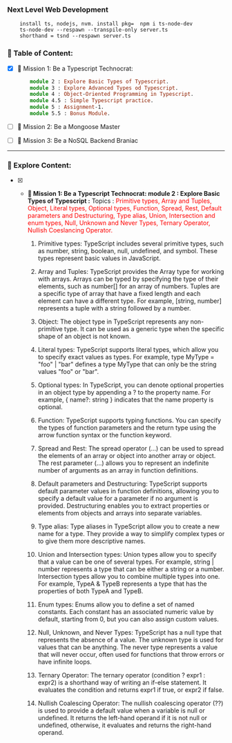 ### Next Level Web Development
```
    install ts, nodejs, nvm. install pkg=  npm i ts-node-dev
    ts-node-dev --respawn --transpile-only server.ts
    shorthand = tsnd --respawn server.ts
```

### 📗 Table of Content:
- [x] 🎯 Mission 1: Be a Typescript Technocrat:
    ```ts
        module 2 : Explore Basic Types of Typescript.
        module 3 : Explore Advanced Types od Typescript.
        module 4 : Object-Oriented Programming in Typescript.
        module 4.5 : Simple Typescript practice.
        module 5 : Assignment-1.
        module 5.5 : Bonus Module.
    ```
- [ ] 🎯 Mission 2: Be a Mongoose Master

- [ ] 🎯 Mission 3: Be a NoSQL Backend Braniac
<hr/>

### 📗 Explore Content:
- [x] * **🎯 Mission 1: Be a Typescript Technocrat: module 2 : Explore Basic Types of Typescript :** Topics :<span style="color: red;"> Primitive types, Array and Tuples, Object, Literal types, Optional types, Function, Spread, Rest, Default parameters and Destructuring, Type alias, Union, Intersection and enum types, Null, Unknown and Never Types, Ternary Operator, Nullish Coeslancing Operator.<span> 

    1. Primitive types: TypeScript includes several primitive types, such as number, string, boolean, null, undefined, and symbol. These types represent basic values in JavaScript.

    2. Array and Tuples: TypeScript provides the Array type for working with arrays. Arrays can be typed by specifying the type of their elements, such as number[] for an array of numbers. Tuples are a specific type of array that have a fixed length and each element can have a different type. For example, [string, number] represents a tuple with a string followed by a number.

    3. Object: The object type in TypeScript represents any non-primitive type. It can be used as a generic type when the specific shape of an object is not known.

    4. Literal types: TypeScript supports literal types, which allow you to specify exact values as types. For example, type MyType = "foo" | "bar" defines a type MyType that can only be the string values "foo" or "bar".

    5. Optional types: In TypeScript, you can denote optional properties in an object type by appending a ? to the property name. For example, { name?: string } indicates that the name property is optional.

    6. Function: TypeScript supports typing functions. You can specify the types of function parameters and the return type using the arrow function syntax or the function keyword.

    7. Spread and Rest: The spread operator (...) can be used to spread the elements of an array or object into another array or object. The rest parameter (...) allows you to represent an indefinite number of arguments as an array in function definitions.

    8. Default parameters and Destructuring: TypeScript supports default parameter values in function definitions, allowing you to specify a default value for a parameter if no argument is provided. Destructuring enables you to extract properties or elements from objects and arrays into separate variables.

    9. Type alias: Type aliases in TypeScript allow you to create a new name for a type. They provide a way to simplify complex types or to give them more descriptive names.

    10. Union and Intersection types: Union types allow you to specify that a value can be one of several types. For example, string | number represents a type that can be either a string or a number. Intersection types allow you to combine multiple types into one. For example, TypeA & TypeB represents a type that has the properties of both TypeA and TypeB.

    11. Enum types: Enums allow you to define a set of named constants. Each constant has an associated numeric value by default, starting from 0, but you can also assign custom values.

    12. Null, Unknown, and Never Types: TypeScript has a null type that represents the absence of a value. The unknown type is used for values that can be anything. The never type represents a value that will never occur, often used for functions that throw errors or have infinite loops.

    13. Ternary Operator: The ternary operator (condition ? expr1 : expr2) is a shorthand way of writing an if-else statement. It evaluates the condition and returns expr1 if true, or expr2 if false.

    14. Nullish Coalescing Operator: The nullish coalescing operator (??) is used to provide a default value when a variable is null or undefined. It returns the left-hand operand if it is not null or undefined, otherwise, it evaluates and returns the right-hand operand.
